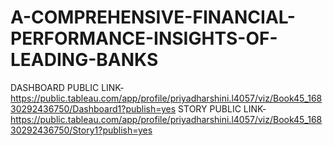 # A-COMPREHENSIVE-FINANCIAL-PERFORMANCE-INSIGHTS-OF-LEADING-BANKS


DASHBOARD PUBLIC LINK-https://public.tableau.com/app/profile/priyadharshini.l4057/viz/Book45_16830292436750/Dashboard1?publish=yes
STORY PUBLIC LINK-https://public.tableau.com/app/profile/priyadharshini.l4057/viz/Book45_16830292436750/Story1?publish=yes
